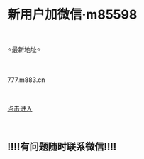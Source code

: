 # 新用户加微信·m85598 

<p>&nbsp;</p>
⭐️最新地址⭐️
<p>&nbsp;</p>
777.m883.cn
<p>&nbsp;</p>
<p><a href="https://777.m883.cn">点击进入</a></p>
<p>&nbsp;</p>

## ‼️‼️有问题随时联系微信‼️‼️ 
